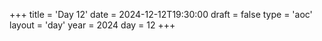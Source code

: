 +++
title = 'Day 12'
date = 2024-12-12T19:30:00
draft = false
type = 'aoc'
layout = 'day'
year = 2024
day = 12
+++
